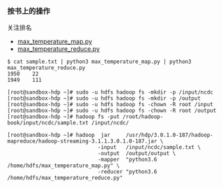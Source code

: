 ### 按书上的操作

关注排名

- [max_temperature_map.py](./max_temperature_map.py)
- [max_temperature_reduce.py](./max_temperature_reduce.py)
```shell
$ cat sample.txt | python3 max_temperature_map.py | python3 max_temperature_reduce.py 
1950    22
1949    111
```


```shell
[root@sandbox-hdp ~]# sudo -u hdfs hadoop fs -mkdir -p /input/ncdc
[root@sandbox-hdp ~]# sudo -u hdfs hadoop fs -mkdir -p /output
[root@sandbox-hdp ~]# sudo -u hdfs hadoop fs -chown -R root /input
[root@sandbox-hdp ~]# sudo -u hdfs hadoop fs -chown -R root /output
[root@sandbox-hdp ~]# hadoop fs -put /root/hadoop-book/input/ncdc/sample.txt /input/ncdc/

[root@sandbox-hdp ~]# hadoop  jar     /usr/hdp/3.0.1.0-187/hadoop-mapreduce/hadoop-streaming-3.1.1.3.0.1.0-187.jar \
                             -input   /input/ncdc/sample.txt \
                             -output  /output/output \
                             -mapper  "python3.6 /home/hdfs/max_temperature_map.py" \
                             -reducer "python3.6 /home/hdfs/max_temperature_reduce.py"
```